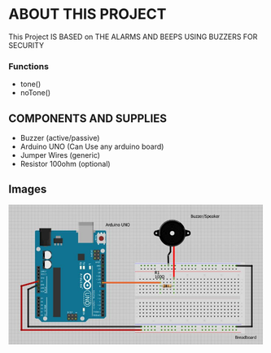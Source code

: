 # ABOUT THIS PROJECT

This Project IS BASED on THE ALARMS AND BEEPS USING BUZZERS FOR SECURITY

### Functions

- tone()
- noTone()

## COMPONENTS AND SUPPLIES

- Buzzer (active/passive)
- Arduino UNO (Can Use any arduino board)
- Jumper Wires (generic)
- Resistor 100ohm (optional)

## Images

<img width="500px" src="https://github.com/sasankaweera123/Arduino-Learning/blob/main/Session_03/IMG/img.jpg">
